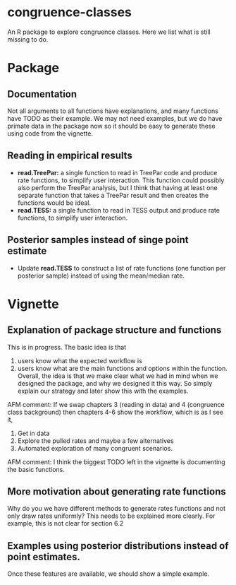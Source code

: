 # congruence-classes
An R package to explore congruence classes. Here we list what is still missing to do.

# Package

## Documentation
Not all arguments to all functions have explanations, and many functions have TODO as their example.
We may not need examples, but we do have primate data in the package now so it should be easy to generate these using code from the vignette.

## Reading in empirical results

- **read.TreePar:** a single function to read in TreePar code and produce rate functions, to simplify user interaction. This function could possibly also perform the TreePar analysis, but I think that having at least one separate function that takes a TreePar result and then creates the functions would be ideal.
- **read.TESS:** a single function to read in TESS output and produce rate functions, to simplify user interaction.

## Posterior samples instead of singe point estimate

- Update **read.TESS** to construct a list of rate functions (one function per posterior sample) instead of using the mean/median rate.

# Vignette

## Explanation of package structure and functions

This is in progress. The basic idea is that
1. users know what the expected workflow is
2. users know what are the main functions and options within the function.
Overall, the idea is that we make clear what we had in mind when we designed the package, and why we designed it this way. So simply explain our strategy and later show this with the examples.

AFM comment: If we swap chapters 3 (reading in data) and 4 (congruence class background) then chapters 4-6 show the workflow, which is as I see it,
1. Get in data
2. Explore the pulled rates and maybe a few alternatives
3. Automated exploration of many congruent scenarios.

AFM comment: I think the biggest TODO left in the vignette is documenting the basic functions.


## More motivation about generating rate functions

Why do you we have different methods to generate rates functions and not only draw rates uniformly? This needs to be explained more clearly. For example, this is not clear for section 6.2

## Examples using posterior distributions instead of point estimates.

Once these features are available, we should show a simple example.
